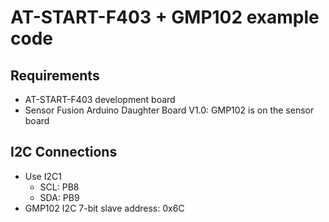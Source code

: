 AT-START-F403 + GMP102 example code
===================================

Requirements
-----------
- AT-START-F403 development board
- Sensor Fusion Arduino Daughter Board V1.0: GMP102 is on the sensor board

I2C Connections
---------------
- Use I2C1
  - SCL: PB8
  - SDA: PB9
- GMP102 I2C 7-bit slave address: 0x6C
